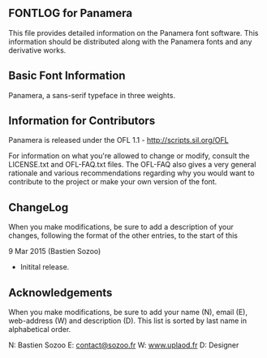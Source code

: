 FONTLOG for Panamera
-------------------

This file provides detailed information on the Panamera font software.
This information should be distributed along with the Panamera fonts
and any derivative works.


Basic Font Information
--------------------------

Panamera, a sans-serif typeface in three weights.


Information for Contributors
------------------------------

Panamera is released under the OFL 1.1 - http://scripts.sil.org/OFL

For information on what you're allowed to change or modify, consult the
LICENSE.txt and OFL-FAQ.txt files. The OFL-FAQ also gives a very general
rationale and various recommendations regarding why you would want to
contribute to the project or make your own version of the font.


ChangeLog
----------

When you make modifications, be sure to add a description of your changes,
following the format of the other entries, to the start of this 

9 Mar 2015 (Bastien Sozoo)
- Initital release.


Acknowledgements
-------------------------

When you make modifications, be sure to add your name (N), email (E),
web-address (W) and description (D). This list is sorted by last name in
alphabetical order.

  N: Bastien Sozoo
  E: contact@sozoo.fr
  W: www.uplaod.fr
  D: Designer
